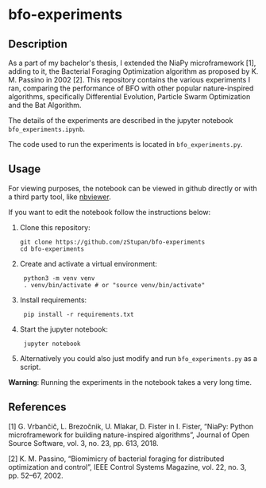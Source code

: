 # bfo-experiments

## Description

As a part of my bachelor's thesis, I extended the NiaPy microframework [1],
adding to it, the Bacterial Foraging Optimization algorithm as proposed by
K. M. Passino in 2002 [2]. This repository contains the various experiments I ran,
comparing the performance of BFO with other popular nature-inspired algorithms,
specifically Differential Evolution, Particle Swarm Optimization and the Bat Algorithm.

The details of the experiments are described in the jupyter notebook `bfo_experiments.ipynb`.

The code used to run the experiments is located in `bfo_experiments.py`.

## Usage

For viewing purposes, the notebook can be viewed in github directly or with a third party tool,
like [nbviewer](https://nbviewer.jupyter.org/).

If you want to edit the notebook follow the instructions below:

1. Clone this repository:
    ```shell
    git clone https://github.com/zStupan/bfo-experiments
    cd bfo-experiments
    ```
2. Create and activate a virtual environment:
   ```shell
    python3 -m venv venv
    . venv/bin/activate # or "source venv/bin/activate"
    ```
   
3. Install requirements:
   ```shell
    pip install -r requirements.txt
    ```
   
4. Start the jupyter notebook:
   ```shell
    jupyter notebook
    ```

5. Alternatively you could also just modify and run `bfo_experiments.py` as a script.

**Warning**: Running the experiments in the notebook takes a very long time.

## References
[1] G. Vrbančič, L. Brezočnik, U. Mlakar, D. Fister in I. Fister, “NiaPy: Python microframework for building nature-inspired algorithms”, Journal of Open Source Software, vol. 3, no. 23, pp. 613, 2018.

[2] K. M. Passino, “Biomimicry of bacterial foraging for distributed optimization and control”, IEEE Control Systems Magazine, vol. 22, no. 3, pp. 52–67, 2002.